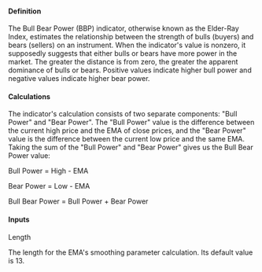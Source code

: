 #### Definition

The Bull Bear Power (BBP) indicator, otherwise known as the Elder-Ray Index, estimates the relationship between the strength of bulls (buyers) and bears (sellers) on an instrument. When the indicator's value is nonzero, it supposedly suggests that either bulls or bears have more power in the market. The greater the distance is from zero, the greater the apparent dominance of bulls or bears. Positive values indicate higher bull power and negative values indicate higher bear power.

#### Calculations

The indicator's calculation consists of two separate components: "Bull Power" and "Bear Power". The "Bull Power" value is the difference between the current high price and the EMA of close prices, and the "Bear Power" value is the difference between the current low price and the same EMA. Taking the sum of the "Bull Power" and "Bear Power" gives us the Bull Bear Power value:

Bull Power = High - EMA

Bear Power = Low - EMA

Bull Bear Power = Bull Power + Bear Power

#### Inputs

Length

The length for the EMA's smoothing parameter calculation. Its default value is 13.